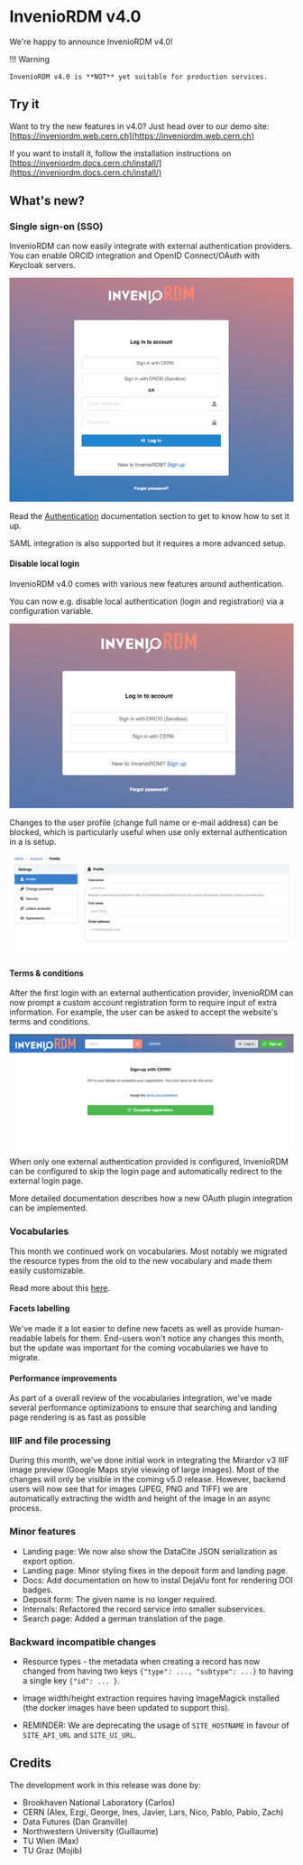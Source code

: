 # InvenioRDM v4.0

We're happy to announce InvenioRDM v4.0!

!!! Warning

    InvenioRDM v4.0 is **NOT** yet suitable for production services.

## Try it

Want to try the new features in v4.0? Just head over to our demo site: [https://inveniordm.web.cern.ch](https://inveniordm.web.cern.ch)

If you want to install it, follow the installation instructions on [https://inveniordm.docs.cern.ch/install/](https://inveniordm.docs.cern.ch/install/)

## What's new?

### Single sign-on (SSO)

InvenioRDM can now easily integrate with external authentication providers. You can enable ORCID integration and OpenID Connect/OAuth with Keycloak servers.

![](v4.0/sso1.png)

Read the [Authentication](/customize/authentication/) documentation section to get to know how to set it up.

SAML integration is also supported but it requires a more advanced setup.

#### Disable local login

InvenioRDM v4.0 comes with various new features around authentication.

You can now e.g. disable local authentication (login and registration) via a configuration variable.

![](v4.0/no-local.png)

Changes to the user profile (change full name or e-mail address) can be blocked, which is particularly useful when use only external authentication in a is setup.

![](v4.0/profile.png)

#### Terms & conditions

After the first login with an external authentication provider, InvenioRDM can now prompt a custom account registration form to require input of extra information. For example, the user can be asked to accept the website's terms and conditions.

![](v4.0/accept.png)

When only one external authentication provided is configured, InvenioRDM can be configured to skip the login page and automatically redirect to the external login page.

More detailed documentation describes how a new OAuth plugin integration can be implemented.


### Vocabularies

This month we continued work on vocabularies. Most notably we migrated the resource types from the old to the new vocabulary and made them easily customizable.

Read more about this [here](/customize/application_data/).

#### Facets labelling

We've made it a lot easier to define new facets as well as provide human-readable labels for them. End-users won't notice any changes this month, but the update was important for the coming vocabularies we have to migrate.

#### Performance improvements

As part of a overall review of the vocabularies integration, we've made several performance optimizations to ensure that searching and landing page rendering is as fast as possible

### IIIF and file processing

During this month, we've done initial work in integrating the Mirardor v3 IIIF image preview (Google Maps style viewing of large images). Most of the changes will only be visible in the coming v5.0 release. However, backend users will now see that for images (JPEG, PNG and TIFF) we are  automatically extracting the width and height of the image in an async process.

### Minor features

- Landing page: We now also show the DataCite JSON serialization as export option.
- Landing page: Minor styling fixes in the deposit form and landing page.
- Docs: Add documentation on how to instal DejaVu font for rendering DOI badges.
- Deposit form: The given name is no longer required.
- Internals: Refactored the record service into smaller subservices.
- Search page: Added a german translation of the page.

### Backward incompatible changes

- Resource types - the metadata when creating a record has now changed from having two keys ``{"type": ..., "subtype": ...}`` to having a single key ``{"id": ... }``.

- Image width/height extraction requires having ImageMagick installed (the docker images have been updated to support this).

- REMINDER: We are deprecating the usage of ``SITE_HOSTNAME`` in favour of ``SITE_API_URL`` and ``SITE_UI_URL``.

## Credits

The development work in this release was done by:

- Brookhaven National Laboratory (Carlos)
- CERN (Alex, Ezgi, George, Ines, Javier, Lars, Nico, Pablo, Pablo, Zach)
- Data Futures (Dan Granville)
- Northwestern University (Guillaume)
- TU Wien (Max)
- TU Graz (Mojib)
